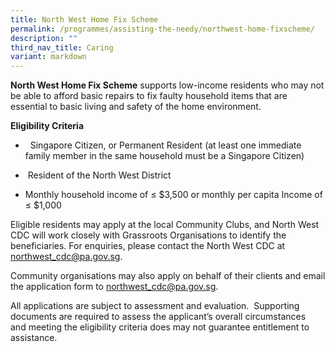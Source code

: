 ```yaml
---
title: North West Home Fix Scheme
permalink: /programmes/assisting-the-needy/northwest-home-fixscheme/
description: ""
third_nav_title: Caring
variant: markdown
---
```

**North West Home Fix Scheme**  supports low-income residents who may not be able to afford basic repairs to fix faulty household items that are essential to basic living and safety of the home environment.

         

**Eligibility Criteria**

*   Singapore Citizen, or Permanent Resident (at least one immediate family member in the same household must be a Singapore Citizen)

*  Resident of the North West District 

* Monthly household income of ≤ $3,500 or monthly per capita Income of ≤ $1,000

    
Eligible residents may apply at the local Community Clubs, and North West CDC will work closely with Grassroots Organisations to identify the beneficiaries. For enquiries, please contact the North West CDC at [northwest\_cdc@pa.gov.sg](mailto:northwest_cdc@pa.gov.sg).

    
Community organisations may also apply on behalf of their clients and email the application form to [northwest\_cdc@pa.gov.sg](mailto:northwest_cdc@pa.gov.sg).

        
All applications are subject to assessment and evaluation.  Supporting documents are required to assess the applicant’s overall circumstances and meeting the eligibility criteria does may not guarantee entitlement to assistance.